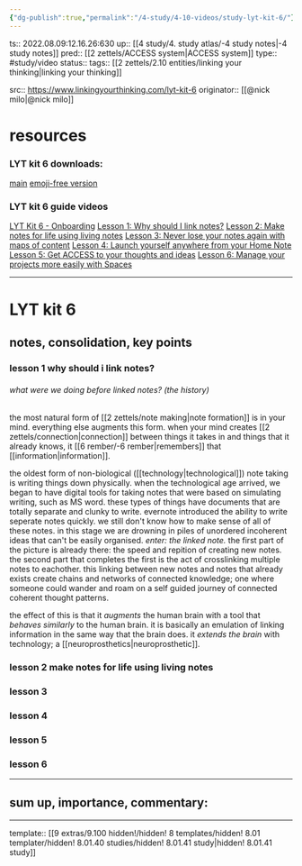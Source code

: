 ```yaml
---
{"dg-publish":true,"permalink":"/4-study/4-10-videos/study-lyt-kit-6/"}
---
```


ts:: 2022.08.09:12.16.26:630
up:: [[4 study/4. study atlas/-4 study notes|-4 study notes]]
pred:: [[2 zettels/ACCESS system|ACCESS system]]
type:: #study/video
status:: 
tags:: [[2 zettels/2.10 entities/linking your thinking|linking your thinking]]

src:: https://www.linkingyourthinking.com/lyt-kit-6
originator:: [[@nick milo|@nick milo]]

# resources

### LYT kit 6 downloads:

[main](https://download.filekitcdn.com/d/dv87Nny89souiCFyZqnEgh/gMwRYLHEpgMQM9D8YahcSP)
[emoji-free version](https://download.filekitcdn.com/d/dv87Nny89souiCFyZqnEgh/qHRHfBAdve3oWojit9dSsf)

### LYT kit 6 guide videos

[LYT Kit 6 - Onboarding](https://player.vimeo.com/video/709873858?h=2708bd159e)
[Lesson 1: Why should I link notes?](https://player.vimeo.com/video/709951357?h=f411ce94a0)
[Lesson 2: Make notes for life using living notes](https://player.vimeo.com/video/709951357?h=f411ce94a0)
[Lesson 3: Never lose your notes again with maps of content](https://player.vimeo.com/video/709951595?h=7236016051)
[Lesson 4: Launch yourself anywhere from your Home Note](https://player.vimeo.com/video/709954968?h=4eefdc792f)
[Lesson 5: Get ACCESS to your thoughts and ideas](https://player.vimeo.com/video/709955731?h=1d3b26bc4d)
[Lesson 6: Manage your projects more easily with Spaces](https://player.vimeo.com/video/711979883?h=8c4f7b7087)

____

# LYT kit 6

## notes, consolidation, key points

### lesson 1 why should i link notes?

###### what were we doing before linked notes? (the history)

the most natural form of [[2 zettels/note making|note formation]] is in your mind. everything else augments this form.
when your mind creates [[2 zettels/connection|connection]] between things it takes in and things that it already knows, it [[6 rember/-6 rember|remembers]] that [[information|information]].

the oldest form of non-biological ([[technology|technological]]) note taking is writing things down physically.
when the technological age arrived, we began to have digital tools for taking notes that were based on simulating writing, such as MS word. these types of things have documents that are totally separate and clunky to write.
evernote introduced the ability to write seperate notes quickly. we still don't know how to make sense of all of these notes. in this stage we are drowning in piles of unordered incoherent ideas that can't be easily organised.
*enter: the linked note.*
the first part of the picture is already there: the speed and repition of creating new notes.
the second part that completes the first is the act of crosslinking multiple notes to eachother.
this linking between new notes and notes that already exists create chains and networks of connected knowledge; one where someone could wander and roam on a self guided journey of connected coherent thought patterns.

the effect of this is that it *augments* the human brain with a tool that *behaves similarly* to the human brain. it is basically an emulation of linking information in the same way that the brain does. it *extends the brain* with technology; a [[neuroprosthetics|neuroprosthetic]].

### lesson 2 make notes for life using living notes



### lesson 3



### lesson 4



### lesson 5



### lesson 6



____
## sum up, importance, commentary:



____
template:: [[9 extras/9.100 hidden!/hidden! 8 templates/hidden! 8.01 templater/hidden! 8.01.40 studies/hidden! 8.01.41 study|hidden! 8.01.41 study]]


